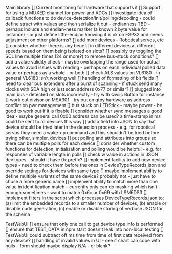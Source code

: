 Main library
[] Current monitoring for hardware that supports it
[] Support for using a MUXED channel for power and ADCs
[] investigate idea of callback functions to do device-detection/init/polling/decoding - could define struct with values and then serialize it out - endianness TBD - perhaps include and endian-ness marker (a known 2 byte value for instance) - or just define little-endian knowing it is ok on ESP32 and needs adjustment on other platforms?
[] add more devices - Robotical servos, etc
[] consider whether there is any benefit in different devices at different speeds based on them being isolated on slots? 
[] possibly try toggling the SCL line multiple times (24 or more?) to remove bus-stuck conditions?
[] add a value validity check - maybe overlapping the range used for actual values to avoid issues with reading - perhaps on each individual polled data value or perhaps as a whole - or both
[] check ALS values on VL6180 - in general VL6180 isn't working well
[] handling of formatting of bit fields
[] need to clear bus extenders after a burst of scanning - if stuck send many clocks with SDA high or just scan address 0x77 or similar?
[] plugged into main bus - detected on slots incorrectly - try with Qwiic Button for instance
[] work out divisor on MSA301 - try out on qtpy hardware as address conflict on pwr management
[] bus stuck on LEDStick - maybe power - be good to work out if it is fixable
[] consider whether sync messages a good idea - maybe general call 0x00 address can be used? a time-stamp in ms could be sent to all devices this way
[] add a field into JSON to say that device should be tried later in the detection process - e.g. for robotical servos they need a wake-up command and this shouldn't be tried before trying other, simpler, devices
[] put polling and attributes into groups so there can be multiple polls for each device
[] consider whether custom functions for detection, initialisation and polling would be helpful - e.g. for responses of variable length in polls
[] check w value in actions in JSON dev types - should it have 0x prefix?
[] implement facility to add new device types - need to check them before the ones in DeviceTypeRecords.json and override settings for devices with same type
[] maybe implement ability to define multiple variants of the same device? probably not - just have to chose a more generic name
[] implement ability to match more than one value in identification match - currently only can do masking which isn't enough sometimes - want to match 0x6c or 0x69 with LSM6DS3
[] implement filters in the script which processes DeviceTypeRecords.json to: (a) limit the embedded records to a smaller number of devices, (b) enable or disable code generation, (c) enable or disable storing of verbose JSON for the schema

TestWebUI
[] ensure that only one call to get device type info is performed
[] ensure that TEST_DATA in npm start doesn't leak into non-local testing
[] TestWebUI could subtract off ms time from time of first data received from any device?
[] handling of invalid values in UI - see if chart can cope with nulls - form should maybe display N/A - or blank?
